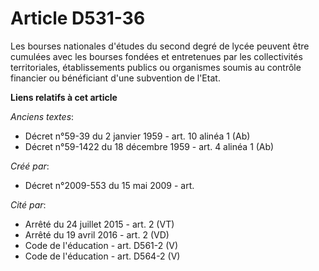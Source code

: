 # Article D531-36

Les bourses nationales d'études du second degré de lycée peuvent être cumulées avec les bourses fondées et entretenues par
les collectivités territoriales, établissements publics ou organismes soumis au contrôle financier ou bénéficiant d'une
subvention de l'Etat.

**Liens relatifs à cet article**

_Anciens textes_:

  - Décret n°59-39 du 2 janvier 1959 - art. 10 alinéa 1 (Ab)
  - Décret n°59-1422  du 18 décembre 1959 - art. 4 alinéa 1 (Ab)

_Créé par_:

  - Décret n°2009-553 du 15 mai 2009 - art.

_Cité par_:

  - Arrêté du 24 juillet 2015 - art. 2 (VT)
  - Arrêté du 19 avril 2016 - art. 2 (VD)
  - Code de l'éducation - art. D561-2 (V)
  - Code de l'éducation - art. D564-2 (V)
